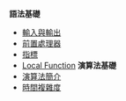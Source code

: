 **語法基礎**
  * [輸入與輸出](/Syntax/optimize.md)
  * [前置處理器](/Syntax/pre_process.md)
  * [指標](/Syntax/pointer.md)
  * [Local Function](/Syntax/function.md) 
 **演算法基礎**
  * [演算法簡介](/Basic/Introduction.md)
  * [時間複雜度](/Basic/Time_Complexity.md)
